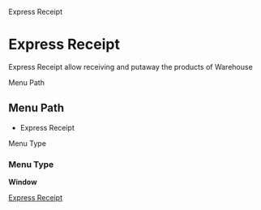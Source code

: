 
Express Receipt
# Express Receipt


Express Receipt allow receiving and putaway the products of Warehouse 

Menu Path
## Menu Path



- Express Receipt

Menu Type
### Menu Type

**Window**


[Express Receipt](../../functional-guide/window/window-express-receipt.md)